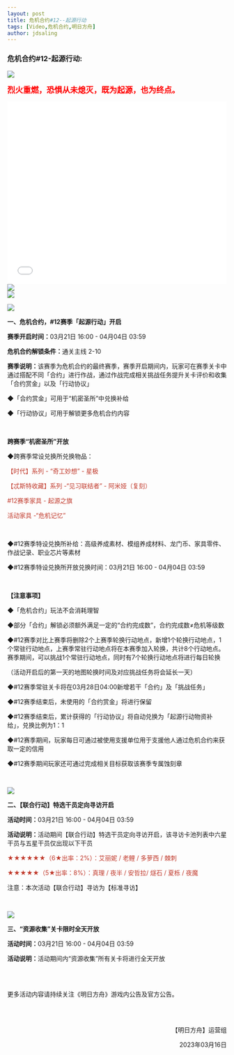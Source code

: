 ```yaml
---
layout: post
title: 危机合约#12--起源行动
tags: [Video,危机合约,明日方舟]
author: jdsaling
---
```


### 危机合约#12-起源行动:

<img src="https://jdsalingzx.top/assets/img/ark/red.png"> 

<br>

<b><font color=red size="4px">烈火重燃，恐惧从未熄灭，既为起源，也为终点。</font></b>

<iframe src="//player.bilibili.com/player.html?aid=568592550&bvid=BV15v4y1L7nB&cid=1055188229&page=1" scrolling="no" border="0" height=420 width='100%' frameborder="no" framespacing="0" allowfullscreen="true"> </iframe>

<img src="https://jdsalingzx.top/assets/img/ark/soure12.png">

<br>

<img src="https://jdsalingzx.top/assets/img/ark/soure21.png">


<div class="article-content"><p></p><div class="media-wrap image-wrap"><img class="media-wrap image-wrap" src="https://ak.hycdn.cn/announce/images/20230313/a21c815eaea642ccd70e3e141377963a"></div><p><strong>一、危机合约，#12赛季「起源行动」开启</strong></p><p><strong>赛季开启时间：</strong>03月21日 16:00 - 04月04日 03:59</p><p><strong>危机合约解锁条件：</strong>通关主线 2-10</p><p><strong>赛季说明：</strong>该赛季为危机合约的最终赛季，赛季开启期间内，玩家可在赛季关卡中通过搭配不同「合约」进行作战，通过作战完成相关挑战任务提升关卡评价和收集「合约赏金」以及「行动协议」</p><p>◆「合约赏金」可用于“机密圣所”中兑换补给</p><p>◆「行动协议」可用于解锁更多危机合约内容</p><p><br></p><p><strong>跨赛季“机密圣所”开放</strong></p><p>◆跨赛季常设兑换所兑换物品：</p><p><span style="color:#c0392b">【时代】系列 - “奇工妙想” - 星极</span></p><p><span style="color:#c0392b">【忒斯特收藏】系列 -“见习联结者” - 阿米娅（复刻）</span></p><p><span style="color:#c0392b">#12赛季家具 - 起源之旗</span></p><p><span style="color:#c0392b">活动家具 -“危机记忆”</span></p><p><br></p><p>◆#12赛季特设兑换所补给：高级养成素材、模组养成材料、龙门币、家具零件、作战记录、职业芯片等素材</p><p>◆#12赛季特设兑换所开放兑换时间：03月21日 16:00 - 04月04日 03:59</p><p><br></p><p><strong>【注意事项】</strong></p><p>◆「危机合约」玩法不会消耗理智</p><p>◆部分「合约」解锁必须额外满足一定的“合约完成数”，合约完成数≠危机等级数</p><p>◆#12赛季对比上赛季将删除2个上赛季轮换行动地点，新增1个轮换行动地点，1个常驻行动地点，上赛季常驻行动地点将在本赛季加入轮换，共计8个行动地点。赛季期间，可以挑战1个常驻行动地点，同时有7个轮换行动地点将进行每日轮换</p><p>（活动开启后的第一天的地图轮换时间及对应挑战任务将会延长一天）</p><p>◆#12赛季常驻关卡将在03月28日04:00新增若干「合约」及「挑战任务」</p><p>◆#12赛季结束后，未使用的「合约赏金」将进行保留</p><p>◆#12赛季结束后，累计获得的「行动协议」将自动兑换为「起源行动物资补给」，兑换比例为1：1</p><p>◆#12赛季期间，玩家每日可通过被使用支援单位用于支援他人通过危机合约来获取一定的信用</p><p>◆#12赛季期间玩家还可通过完成相关目标获取该赛季专属蚀刻章</p><p><br></p><div class="media-wrap image-wrap"><img class="media-wrap image-wrap" src="https://ak.hycdn.cn/announce/images/20230313/955ea3195c7d70679b64420016cdf2c4.jpg"></div><p><strong>二、【联合行动】特选干员定向寻访开启</strong></p><p><strong>活动时间：</strong>03月21日 16:00 - 04月04日 03:59</p><p><strong>活动说明：</strong>活动期间【联合行动】特选干员定向寻访开启，该寻访卡池列表中六星干员与五星干员仅出现以下干员</p><p><span style="color:#c0392b">★★★★★★（6★出率：2%）：艾丽妮 / 老鲤 / 多萝西 / 棘刺  </span></p><p><span style="color:#c0392b">★★★★★（5★出率：8%）：真理 / 夜半 / 安哲拉/ 燧石 / 夏栎 / 夜魔</span></p><p>注意：本次活动【联合行动】寻访为【标准寻访】</p><p><br></p><div class="media-wrap image-wrap"><img class="media-wrap image-wrap" src="https://ak.hycdn.cn/announce/images/20230313/b43f8c7e45733a9d61e4ca665ffb7631.jpg"></div><p><strong>三、“资源收集”关卡限时全天开放</strong></p><p><strong>活动时间：</strong>03月21日 16:00 - 04月04日 03:59</p><p><strong>活动说明：</strong>活动期间内“资源收集”所有关卡将进行全天开放</p><p><br><br></p><p>更多活动内容请持续关注《明日方舟》游戏内公告及官方公告。</p><p><br><br></p><p style="text-align:right;">【明日方舟】运营组</p><p style="text-align:right;">2023年03月16日</p></div>
